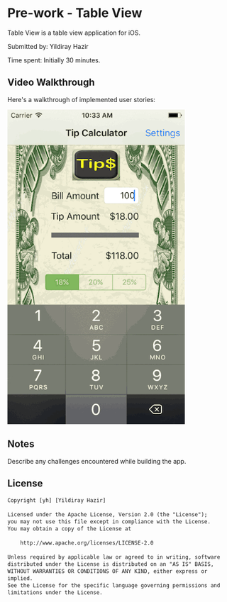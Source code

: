 # Pre-work - Table View

Table View is a table view application for iOS.

Submitted by: Yildiray Hazir

Time spent: Initially 30 minutes.

## Video Walkthrough 

Here's a walkthrough of implemented user stories:

![Screenhots](https://github.com/yhazir2017/codepath-prework/blob/master/TipCalculator.gif)


## Notes

Describe any challenges encountered while building the app.

## License

    Copyright [yh] [Yildiray Hazir]

    Licensed under the Apache License, Version 2.0 (the "License");
    you may not use this file except in compliance with the License.
    You may obtain a copy of the License at

        http://www.apache.org/licenses/LICENSE-2.0

    Unless required by applicable law or agreed to in writing, software
    distributed under the License is distributed on an "AS IS" BASIS,
    WITHOUT WARRANTIES OR CONDITIONS OF ANY KIND, either express or implied.
    See the License for the specific language governing permissions and
    limitations under the License.

